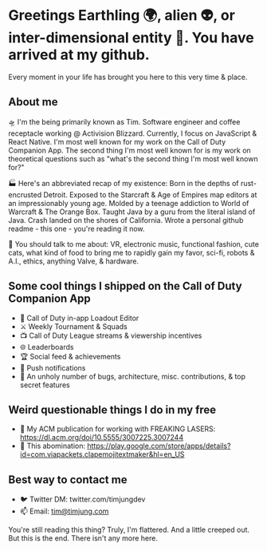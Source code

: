 # Greetings Earthling 🌍, alien 👽, or inter-dimensional entity 🌌. You have arrived at my github.

Every moment in your life has brought you here to this very time & place.

## About me

🛸 I'm the being primarily known as Tim. Software engineer and coffee receptacle working @ Activision Blizzard. Currently, I focus on JavaScript & React Native. I'm most well known for my work on the Call of Duty Companion App. The second thing I'm most well known for is my work on theoretical questions such as "what's the second thing I'm most well known for?"

🏭 Here's an abbreviated recap of my existence: Born in the depths of rust-encrusted Detroit. Exposed to the Starcraft & Age of Empires map editors at an impressionably young age. Molded by a teenage addiction to World of Warcraft & The Orange Box. Taught Java by a guru from the literal island of Java. Crash landed on the shores of California. Wrote a personal github readme - this one - you're reading it now. 

📡 You should talk to me about: VR, electronic music, functional fashion, cute cats, what kind of food to bring me to rapidly gain my favor, sci-fi, robots & A.I., ethics, anything Valve, & hardware. 

## Some cool things I shipped on the Call of Duty Companion App
- 🔫 Call of Duty in-app Loadout Editor
- ⚔️ Weekly Tournament & Squads
- 📺 Call of Duty League streams & viewership incentives
- 🌐 Leaderboards
- 🏆 Social feed & achievements
- 🔔 Push notifications
- 🐛 An unholy number of bugs, architecture, misc. contributions, & top secret features

## Weird questionable things I do in my free
- 🌠 My ACM publication for working with FREAKING LASERS: https://dl.acm.org/doi/10.5555/3007225.3007244
- 👏 This abomination: https://play.google.com/store/apps/details?id=com.viapackets.clapemojitextmaker&hl=en_US

## Best way to contact me
- 🐦 Twitter DM: twitter.com/timjungdev
- 📫 Email: tim@timjung.com


You're still reading this thing? Truly, I'm flattered. And a little creeped out. But this is the end. There isn't any more here. 
